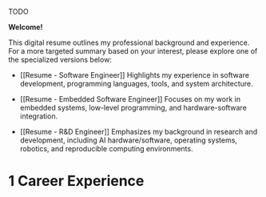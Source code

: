 
TODO

**Welcome!** 

This digital resume outlines my professional background and experience. For a more targeted summary based on your interest, please explore one of the specialized versions below:

- [[Resume - Software Engineer]]
    Highlights my experience in software development, programming languages, tools, and system architecture.
    
- [[Resume - Embedded Software Engineer]]
    Focuses on my work in embedded systems, low-level programming, and hardware-software integration.
    
- [[Resume - R&D Engineer]]
    Emphasizes my background in research and development, including AI hardware/software, operating systems, robotics, and reproducible computing environments.


# 1 Career Experience
